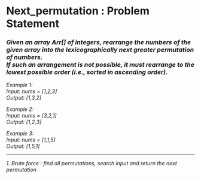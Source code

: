 # Next_permutation : Problem Statement

### *Given an array Arr[] of integers, rearrange the numbers of the given array into the lexicographically next greater permutation of numbers. <br> If such an arrangement is not possible, it must rearrange to the lowest possible order (i.e., sorted in ascending order).*

*Example 1:<br>
Input: nums = [1,2,3] <br>
Output: [1,3,2]*

*Example 2:<br>
Input: nums = [3,2,1] <br>
Output: [1,2,3]*

*Example 3:<br>
Input: nums = [1,1,5] <br>
Output: [1,5,1]*

---

*1. Brute force : find all permutations, search input and return the next permutation*

